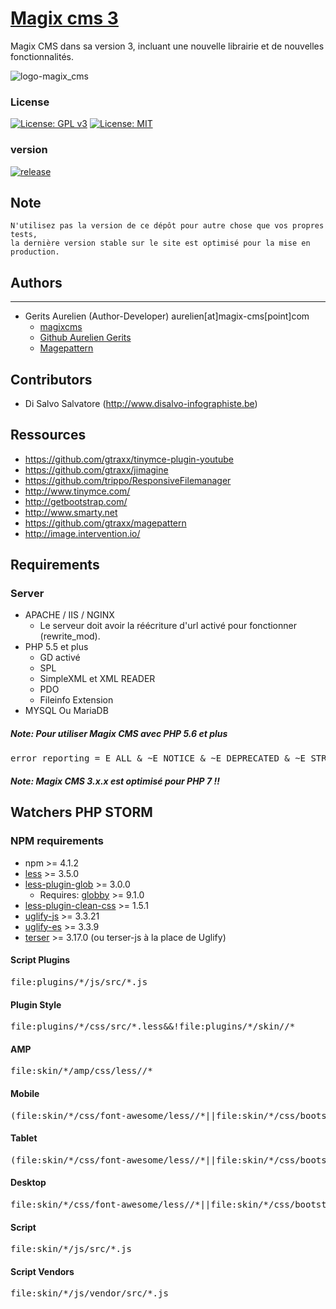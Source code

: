 # [Magix cms 3](http://www.magix-cms.com/)
Magix CMS dans sa version 3, incluant une nouvelle librairie et de nouvelles fonctionnalités.

![logo-magix_cms](https://user-images.githubusercontent.com/356674/31891050-82862b34-b805-11e7-9d10-84066a7474dc.png)

### License

[![License: GPL v3](https://img.shields.io/badge/License-GPL%20v3-blue.svg)](http://www.gnu.org/licenses/gpl-3.0) 
[![License: MIT](https://img.shields.io/badge/License-MIT-yellow.svg)](https://opensource.org/licenses/MIT)
### version 

[![release](https://img.shields.io/github/release/magix-cms/magixcms-3.svg)](https://github.com/magix-cms/magixcms-3/releases/latest)

## Note
    N'utilisez pas la version de ce dépôt pour autre chose que vos propres tests,
    la dernière version stable sur le site est optimisé pour la mise en production.
    
## Authors
-------

 * Gerits Aurelien (Author-Developer) aurelien[at]magix-cms[point]com
    * [magixcms](http://www.magix-cms.com)
    * [Github Aurelien Gerits](https://github.com/gtraxx/)
    * [Magepattern](https://github.com/gtraxx/magepattern)

## Contributors

 * Di Salvo Salvatore (http://www.disalvo-infographiste.be)
 
Ressources
-----
 * https://github.com/gtraxx/tinymce-plugin-youtube
 * https://github.com/gtraxx/jimagine
 * https://github.com/trippo/ResponsiveFilemanager
 * http://www.tinymce.com/
 * http://getbootstrap.com/
 * http://www.smarty.net
 * https://github.com/gtraxx/magepattern
 * http://image.intervention.io/
 
Requirements
------------

### Server
 * APACHE / IIS / NGINX
     * Le serveur doit avoir la réécriture d'url activé pour fonctionner (rewrite_mod).
 * PHP 5.5 et plus
     * GD activé
     * SPL
     * SimpleXML et XML READER
     * PDO
     * Fileinfo Extension
 * MYSQL Ou MariaDB
 
##### Note: Pour utiliser Magix CMS avec PHP 5.6 et plus
<pre>
error_reporting = E_ALL & ~E_NOTICE & ~E_DEPRECATED & ~E_STRICT
</pre>
##### Note: Magix CMS 3.x.x est optimisé pour PHP 7 !!


## Watchers PHP STORM
### NPM requirements
 * npm >= 4.1.2
 * [less](http://lesscss.org/usage/) >= 3.5.0
 * [less-plugin-glob](https://github.com/just-boris/less-plugin-glob) >= 3.0.0
    * Requires: [globby](https://www.npmjs.com/package/globby) >= 9.1.0
 * [less-plugin-clean-css](https://github.com/less/less-plugin-clean-css) >= 1.5.1
 * [uglify-js](https://www.npmjs.com/package/uglify-js) >= 3.3.21
 * [uglify-es](https://www.npmjs.com/package/uglify-es) >= 3.3.9 
 * [terser](https://github.com/terser-js/terser) >= 3.17.0 (ou terser-js à la place de Uglify)
#### Script Plugins
<pre>
file:plugins/*/js/src/*.js
</pre>
#### Plugin Style
<pre>
file:plugins/*/css/src/*.less&&!file:plugins/*/skin//*
</pre>

#### AMP
<pre>
file:skin/*/amp/css/less//*
</pre>

#### Mobile
<pre>
(file:skin/*/css/font-awesome/less//*||file:skin/*/css/bootstrap/less//*||file:skin/*/css/src/less//*)&&!file:skin/*/css/src/less/tablet//*&&!file:skin/*/css/src/less/tablet.less&&!file:skin/*/css/src/less/desktop//*&&!file:skin/*/css/src/less/desktop.less
</pre>

#### Tablet
<pre>
(file:skin/*/css/font-awesome/less//*||file:skin/*/css/bootstrap/less//*||file:skin/*/css/src/less//*)&&!file:skin/*/css/src/less/desktop//*&&!file:skin/*/css/src/less/desktop.less
</pre>

#### Desktop
<pre>
file:skin/*/css/font-awesome/less//*||file:skin/*/css/bootstrap/less//*||file:skin/*/css/src/less//*
</pre>

#### Script
<pre>
file:skin/*/js/src/*.js
</pre>

#### Script Vendors
<pre>
file:skin/*/js/vendor/src/*.js
</pre>